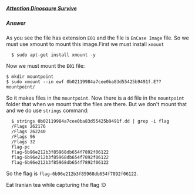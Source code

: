##### [Attention Dinosaure Survive](http://ringzer0team.com/challenges/92)
##### Answer
As you see the file has extension `E01` and the file is `EnCase Image` file. So we must use xmount to mount this image.First we must install `xmount`
```
  $ sudo apt-get install xmount -y
```
Now we must mount the `E01` file:
```
$ mkdir mountpoint
$ sudo xmount --in ewf 0b02119984a7cee0ba83d55425b9491f.E?? mountpoint/
```
So it makes files in the `mountpoint`. Now there is a `dd` file in the `mountpoint` folder that when we mount that the files are there.
But we don't mount that and we do use `strings` command:
```
  $ strings 0b02119984a7cee0ba83d55425b9491f.dd | grep -i flag
  /Flags 262176
  /Flags 262240
  /Flags 96
  /Flags 32
  flag-pc
  flag-6b96e212b3f85968db654f7892f06122
  flag-6b96e212b3f85968db654f7892f06122
  flag-6b96e212b3f85968db654f7892f06122
```
So the flag is `flag-6b96e212b3f85968db654f7892f06122`.

Eat Iranian tea while capturing the flag :D
